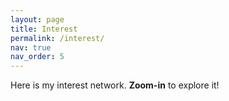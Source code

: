 ```yaml
---
layout: page
title: Interest
permalink: /interest/
nav: true
nav_order: 5
---
```


Here is my interest network. <strong>Zoom-in</strong> to explore it!

<svg id="graph" width="1000" height="800"></svg>

<script src="https://d3js.org/d3.v7.min.js"></script>

<script>const data = {
  nodes: [
    // 第一层级
    {id: 'Research', group: 'Research', color: '#1E90FF', r: 200},
    {id: 'Industry', group: 'Industry', color: '#FFD700', r: 200},
    {id: 'Programming', group: 'Programming', color: '#8A2BE2', r: 200},
    {id: 'Software Tech', group: 'Software Tech', color: '#FF6347', r: 200},
    // 第二层级 - Research的子类
    {id: 'Process Mining', group: 'Process Mining', parent: 'Research'},
    {id: 'Cybersecurity', group: 'Cybersecurity', parent: 'Research'},
    {id: 'Computer Modeling', group: 'Computer Modeling', parent: 'Research'},
    {id: 'Machine Learning', group: 'Machine Learning', parent: 'Research'},
    {id: 'Knowledge Representation and Reasoning', group: 'Knowledge Representation and Reasoning', parent: 'Research'},
    {id: 'Logic Education', group: 'Logic Education', parent: 'Research'},
    {id: 'AI in Education', group: 'AI in Education', parent: 'Research'},

    // 第二层级 - Industry的子类
    {id: 'Network Security', group: 'Network Security', parent: 'Industry'},
    {id: 'Web Application', group: 'Web Application', parent: 'Industry'},
    {id: 'Maven', group: 'Maven', parent: 'Web Application'},

    // 第二层级 - Programming的子类
    {id: 'C++', group: 'C++', parent: 'Programming'},
    {id: 'Ada', group: 'Ada', parent: 'Programming'},
    {id: 'Alloy', group: 'Alloy', parent: 'Programming'},
    {id: 'Python', group: 'Python', parent: 'Programming'},
    {id: 'Java', group: 'Java', parent: 'Programming'},
    {id: 'Javascript', group: 'Javascript', parent: 'Programming'},
    {id: 'HTML', group: 'HTML', parent: 'Programming'},
    {id: 'Typescript', group: 'Typescript', parent: 'Programming'},
    {id: 'PHP', group: 'PHP', parent: 'Programming'},
    {id: 'MATLAB', group: 'MATLAB', parent: 'Programming'},
    // 第二层级 - Software Tech的子类
    {id: 'Testing', group: 'Software Testing', parent: 'Software Tech'},
    {id: 'Project Management', group: 'Software Project Management', parent: 'Software Tech'},
    {id: 'Architecture', group: 'Software Architecture', parent: 'Software Tech'},
    {id: 'Framework', group: 'Framework', parent: 'Software Tech'},
    //第三层级 - Machine Learning的子类
    {id: 'Generative Adversarial Networks', group: 'Generative Adversarial Networks', parent: 'Machine Learning'},
    {id: 'Graph Neural Networks', group: 'Graph Neural Networks', parent: 'Machine Learning'},
    {id: 'Time Series Analysis', group: 'Time Series Analysis', parent: 'Machine Learning'}, 
    {id: 'Clustering', group: 'Clustering', parent: 'Machine Learning'}, 
    //第四层级 - Sequence Model的子类
    {id: 'RNN', group: 'RNN', parent: 'Time Series Analysis'},    
    {id: 'LSTM', group: 'LSTM', parent: 'Time Series Analysis'},
    {id: 'Transformer', group: 'Transformer', parent: 'Time Series Analysis'},
    {id: 'Mamba', group: 'Mamba', parent: 'Time Series Analysis'},   
    // 第三层级 - Process Mining的子类
    {id: 'Process Discovery', group: 'Process Discovery', parent: 'Process Mining'},
    {id: 'Process Prediction', group: 'Process Prediction', parent: 'Process Mining'},
    {id: 'Conformance Checking', group: 'Conformance Checking', parent: 'Process Mining'},
    {id: 'Anomaly Detection', group: 'Anomaly Detection', parent: 'Process Mining'},
    // 第四层级 - Process Discovery的子类
    {id: 'Fuzzy Miner', group: 'Fuzzy Miner', parent: 'Process Discovery'},
    {id: 'Heuristic Miner', group: 'Heuristic Miner', parent: 'Process Discovery'},
    {id: 'Stochastic Process Miner', group: 'Stochastic Process Miner', parent: 'Process Discovery'},
    // 第四层级 - Conformance Checking的子类
    {id: 'Sampling Approximation', group: 'Sampling Approximation', parent: 'Conformance Checking'},
    {id: 'RNN-based Approximation', group: 'RNN-based Approximation', parent: 'Conformance Checking'},
    {id: 'Stochastic Conformance Checking', group: 'Stochastic Conformance Checking', parent: 'Conformance Checking'},
    // 第三层级 - Software Testing的子类
    {id: 'Fuzzing', group: 'Fuzzing', parent: 'Testing'},
    {id: 'V model', group: 'V model', parent: 'Testing'},
    // 第三层级 - AI in Education 的子类
    {id: 'Self-Regulated Learning (SRL)', group: 'SRL', parent: 'AI in Education'},
    {id: 'Chatbot-based Learning', group: 'Chatbot-based Learning', parent: 'AI in Education'},
    {id: 'GenAI-powered Scaffolding', group: 'GenAI Scaffolding', parent: 'AI in Education'},
    {id: 'Process Mining in Education', group: 'Process Mining in Education', parent: 'AI in Education'},
    // 第三层级 - Framework的子类
    {id: 'React', group: 'React', parent: 'Framework'},
    {id: 'Vue', group: 'Vue', parent: 'Framework'},
    {id: 'Django', group: 'Django', parent: 'Framework'},
    {id: 'Servlet', group: 'Servlet', parent: 'Framework'},
    {id: 'Next.js', group: 'Next.js', parent: 'Framework'},
    {id: 'TensorFlow', group: 'TensorFlow', parent: 'Framework'},
    {id: 'PyTorch', group: 'PyTorch', parent: 'Framework'},
    // 第四层级 - Fuzzing的子类
    {id: 'AFLNet', group: 'AFLNet', parent: 'Fuzzing'},
    {id: 'LibFuzzer', group: 'LibFuzzer', parent: 'Fuzzing'}
  ],

  links: [
      // 第一层级的连接
      {source: 'Research', target: 'Process Mining'},
      {source: 'Research', target: 'Cybersecurity'},
      {source: 'Research', target: 'Computer Modeling'},
      {source: 'Research', target: 'Machine Learning'},
      {source: 'Research', target: 'AI in Education'},
      
      {source: 'Industry', target: 'Network Security'},
      {source: 'Industry', target: 'Web Application'},
      {source: 'Industry', target: 'Project Management'},
      {source: 'Web Application', target: 'Maven'},
      {source: 'Java', target: 'Maven'},   

      {source: 'Programming', target: 'C++'},
      {source: 'Programming', target: 'Ada'},
      {source: 'Programming', target: 'Alloy'},
      {source: 'Programming', target: 'Python'},
      {source: 'Programming', target: 'Java'},
      {source: 'Programming', target: 'Javascript'},
      {source: 'Programming', target: 'HTML'},
      {source: 'Programming', target: 'Typescript'},
      {source: 'Programming', target: 'PHP'},
      {source: 'Programming', target: 'MATLAB'},
    
      {source: 'Software Tech', target: 'Testing'},
      {source: 'Software Tech', target: 'Project Management'},
      {source: 'Software Tech', target: 'Architecture'},
      {source: 'Software Tech', target: 'Framework'},

      // 第二层级 - Machine Learning的子类
      {source: 'Machine Learning', target: 'Generative Adversarial Networks'},
      {source: 'Machine Learning', target: 'Graph Neural Networks'},
      {source: 'Machine Learning', target: 'Time Series Analysis'},
      {source: 'Machine Learning', target: 'Clustering'},
    
      // 第三层级 - Time Series Analysis的子类
      {source: 'Time Series Analysis', target: 'RNN'},
      {source: 'Time Series Analysis', target: 'LSTM'},
      {source: 'Time Series Analysis', target: 'Transformer'},
      {source: 'Time Series Analysis', target: 'Mamba'},
    
      // 第三层级 - Process Mining的子类
      {source: 'Process Mining', target: 'Process Discovery'},
      {source: 'Process Mining', target: 'Process Prediction'},
      {source: 'Process Mining', target: 'Conformance Checking'},
      {source: 'Process Mining', target: 'Anomaly Detection'},
      {source: 'Graph Neural Networks', target: 'Anomaly Detection'},
      {source: 'Clustering', target: 'Process Discovery'},
      {source: 'Clustering', target: 'Conformance Checking'},
      {source: 'RNN', target: 'RNN-based Approximation'},
      {source: 'Mamba', target: 'RNN-based Approximation'},
      {source: 'Process Mining', target: 'Process Mining in Education'},

    // 连接第三层级 SRL 等
      {source: 'AI in Education', target: 'Self-Regulated Learning (SRL)'},
      {source: 'AI in Education', target: 'Chatbot-based Learning'},
      {source: 'AI in Education', target: 'GenAI-powered Scaffolding'},
      {source: 'AI in Education', target: 'Process Mining in Education'},

      {source: 'Fuzzy Miner', target: 'Process Mining in Education'},
      {source: 'Stochastic Process Miner', target: 'Process Mining in Education'},

      // 第四层级 - Conformance Checking的子类
      {source: 'Conformance Checking', target: 'Sampling Approximation'},
      {source: 'Conformance Checking', target: 'RNN-based Approximation'},
      {source: 'Conformance Checking', target: 'Stochastic Conformance Checking'},
    
      // 第三层级 - Testing的子类
      {source: 'Testing', target: 'Fuzzing'},
      {source: 'Testing', target: 'V model'},
     // 第三层级 - Framework的子类
      {source: 'Framework', target: 'React'},
      {source: 'Framework', target: 'Vue'},
      {source: 'Framework', target: 'Django'},
      {source: 'Framework', target: 'Servlet'},
      {source: 'Framework', target: 'Next.js'},
      {source: 'Framework', target: 'TensorFlow'},
      {source: 'Framework', target: 'PyTorch'},
      {source: 'Python', target: 'Django'},
      {source: 'Vue', target: 'HTML'},
      {source: 'React', target: 'HTML'},
      {source: 'React', target: 'Javascript'},
      {source: 'React', target: 'Typescript'},
      {source: 'Servlet', target: 'Java'},
      {source: 'PHP', target: 'Project Management'},
    
      // 第四层级 - Fuzzing的子类
      {source: 'Fuzzing', target: 'AFLNet'},
      {source: 'Fuzzing', target: 'LibFuzzer'},
    
      // **领域间的技术相关性连接**
      // Time Series Analysis & Machine Learning
      {source: 'Time Series Analysis', target: 'Generative Adversarial Networks'},
      {source: 'Time Series Analysis', target: 'Graph Neural Networks'},
      {source: 'Time Series Analysis', target: 'Clustering'},
    
      // Machine Learning 与 Frameworks 相关性
      {source: 'Machine Learning', target: 'TensorFlow'},
      {source: 'Machine Learning', target: 'PyTorch'},
    
      // RNN / LSTM / Transformer & Frameworks 相关性
      {source: 'RNN', target: 'PyTorch'},
      {source: 'LSTM', target: 'PyTorch'},
      {source: 'Transformer', target: 'TensorFlow'},
      {source: 'Transformer', target: 'PyTorch'},
    
      // Fuzzing & Machine Learning 相关性
      {source: 'Fuzzing', target: 'TensorFlow'},
      {source: 'Fuzzing', target: 'PyTorch'},
    
      // Conformance Checking & Machine Learning 相关性
      {source: 'Conformance Checking', target: 'Generative Adversarial Networks'},
      {source: 'Conformance Checking', target: 'Graph Neural Networks'},

    // Industry & Other Categories
    {source: 'Network Security', target: 'Cybersecurity'},
  
    // Programming & Other Categories
    {source: 'Programming', target: 'Machine Learning'},
    {source: 'Programming', target: 'Cybersecurity'},
    {source: 'Programming', target: 'Process Mining'},
    {source: 'Programming', target: 'Software Tech'},
  
    // Programming & Frameworks relationships
    {source: 'Python', target: 'TensorFlow'},
    {source: 'Python', target: 'PyTorch'},

    {source: 'Alloy', target: 'Computer Modeling'},
    {source: 'C++', target: 'Computer Modeling'},
    {source: 'Java', target: 'Process Mining'},
    {source: 'Python', target: 'Process Mining'},
    {source: 'Python', target: 'Conformance Checking'},
    {source: 'Java', target: 'Architecture'},
    {source: 'MATLAB', target: 'Computer Modeling'},
    {source: 'Web Application', target: 'V model'},
    {source: 'Web Application', target: 'Project Management'}
  ]
};

// Function to generate a random color, avoiding dark colors
function getRandomColor() {
  const min = 128; // Minimum value for color components to avoid dark colors
  const max = 255; // Maximum value for color components
  const r = Math.floor(Math.random() * (max - min + 1) + min); // Random red value
  const g = Math.floor(Math.random() * (max - min + 1) + min); // Random green value
  const b = Math.floor(Math.random() * (max - min + 1) + min); // Random blue value
  
  // Convert to hexadecimal color code
  return `#${r.toString(16).padStart(2, '0')}${g.toString(16).padStart(2, '0')}${b.toString(16).padStart(2, '0')}`;
}


// Assign random colors to second-level nodes, only if their parent is one of the first-level categories
data.nodes.forEach(d => {
  if (['Research', 'Industry', 'Programming', 'Software Tech'].includes(d.id)) {
    d.r = 200; 
  }
  else if (d.parent && ['Research', 'Industry', 'Programming', 'Software Tech'].includes(d.parent)) {
    d.color = getRandomColor(); // 给二级节点分配随机颜色
    d.r = 100;  // 设置二级节点的半径为 80
  }
});

data.nodes.forEach(d => {
  let currentParent = d;
  let parentCount = 0;

  // 向上查找父节点的父节点的父节点，直到最多查三层
  while (currentParent && parentCount < 3) {
    currentParent = data.nodes.find(node => node.id === currentParent.parent);
    parentCount++;

    // 只有当查到父节点的父节点的父节点是目标之一时，才改变颜色
    if (parentCount === 3 && currentParent && ['Research', 'Industry', 'Programming', 'Software Tech'].includes(currentParent.id)) {
      // 将当前节点的颜色设置为浅灰色
      d.color = '#D3D3D3';  // 浅灰色
      break;  // 找到后不再继续向上查找
    }
  }
});


  // 创建SVG元素
  const svg = d3.select("#graph");

  // 设置图谱的宽度和高度
  const width = +svg.attr("width");
  const height = +svg.attr("height");

  // 创建缩放行为
  const zoom = d3.zoom()
    .scaleExtent([0.2, 1]) // 设置缩放的范围
    .on("zoom", function(event) {
      svgGroup.attr("transform", event.transform); // 根据缩放和移动来调整图形
    });
    
  svg.call(zoom); // 将缩放行为绑定到SVG

  // 创建一个容器组，用于存放所有图形
  const svgGroup = svg.append("g");

  // 设置力导向图的模拟布局
  const simulation = d3.forceSimulation(data.nodes)
    .force("link", d3.forceLink(data.links).id(d => d.id).distance(150))  // 设置链接的距离
    .force("charge", d3.forceManyBody().strength(-6000))  // 节点之间的排斥力
    .force("center", d3.forceCenter(width / 2, height / 2));  // 设置图谱的中心

    const marker = svg.append("defs").selectAll("marker")
      .data(["arrow"])
      .enter().append("marker")
      .attr("id", "arrow")
      .attr("viewBox", "0 -5 10 10")
      .attr("refX", 37)
      .attr("refY", -1.4)
      .attr("orient", "auto")
      .attr("markerWidth", 6)
      .attr("markerHeight", 6)
      .append("path")
      .attr("d", "M0,-5L10,0L0,5")
      .attr("fill", "#999");
    
    const link = svgGroup.append("g")
      .selectAll(".link")
      .data(data.links)
      .enter().append("path")
      .attr("class", "link")
   .attr("stroke", function(d) {
    // 查找连接线的源节点
    const sourceNode = data.nodes.find(node => node.id === d.source.id);

    // 检查源节点是否是一级节点，如果是，则使用源节点的颜色
    if (sourceNode && ['Research', 'Industry', 'Programming', 'Software Tech'].includes(sourceNode.id)) {
      return sourceNode.color;  // 使用源节点的颜色
    } else {
      return "#999";  // 默认颜色
    }
  })
      .attr("stroke-width", 3)
      .attr("fill", "none")
      .attr("marker-end", "url(#arrow)");

  // 创建图谱的节点
  const node = svgGroup.append("g")
    .selectAll(".node")
    .data(data.nodes)
    .enter().append("circle")
    .attr("class", "node")
    .attr("r", d => d.r || 50)  // 大类节点的半径根据自定义的r值
    .attr("fill", d => d.color || '#FAF0E6')  // 子类继承父类颜色或者使用默认的浅米色
    .call(d3.drag()
      .on("start", dragStart)
      .on("drag", dragging)
      .on("end", dragEnd));

    // 为每个节点添加标签
    svgGroup.append("g")
      .selectAll(".label")
      .data(data.nodes)
      .enter().append("text")
      .attr("class", "label")
      .attr("text-anchor", "middle")  // 文本水平居中
      .style("font-size", d => {
        // 如果 id 为 'Research', 'Industry', 'Programming', 'Software Tech'，则设置字体大小为 50px
        const largeFontIds = ['Research', 'Industry', 'Programming', 'Software Tech'];
        return largeFontIds.includes(d.id) ? "60px" : "30px";  // 其他节点的字号为 30px
      })
      .text(d => d.id);  // 设置文本内容为节点的id


// 监听点击事件
// 创建一个对象来记录每个节点的展开状态
const nodeState = {};

node.on("click", function(event, d) {
  const parentNode = data.nodes.find(node => node.id === d.parent);

  // 只有父节点有颜色且当前节点还没有展开时才执行
  if (parentNode && parentNode.color && !nodeState[d.id]) {
    nodeState[d.id] = true;  // 标记该节点已经展开

    // 展开子节点
    node.each(function(child) {
      if (child.parent === d.id) {
        // 展开子节点
        d3.select(this).style("display", "inline");
        d3.selectAll(".label")
          .filter(label => label.id === child.id)
          .style("display", "inline");

        link.filter(l => l.source.id === child.id || l.target.id === child.id)
          .style("display", "inline");
      }
    });
  }
});



    simulation.on("tick", function() {
      link
        .attr("d", function(d) {
          const dx = d.target.x - d.source.x;
          const dy = d.target.y - d.source.y;
          const dr = Math.sqrt(dx * dx + dy * dy);
          const curve = 0.1;  // Controls the curvature of the links
          return `M${d.source.x},${d.source.y}A${dr},${dr} 0 0,1 ${d.target.x},${d.target.y}`;
        });
    
      node
        .attr("cx", d => d.x)
        .attr("cy", d => d.y);
    
      svgGroup.selectAll(".label")
        .attr("x", d => d.x)
        .attr("y", d => d.y);
    });

  // 拖动事件处理
  function dragStart(event, d) {
    if (!event.active) simulation.alphaTarget(0.3).restart();
    d.fx = d.x;
    d.fy = d.y;
  }

  function dragging(event, d) {
    d.fx = event.x;
    d.fy = event.y;
  }

  function dragEnd(event, d) {
    if (!event.active) simulation.alphaTarget(0);
    d.fx = null;
    d.fy = null;
  }
</script>
